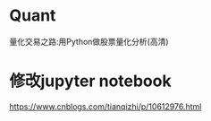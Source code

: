 # Quant
量化交易之路:用Python做股票量化分析(高清)
# 修改jupyter notebook
https://www.cnblogs.com/tianqizhi/p/10612976.html